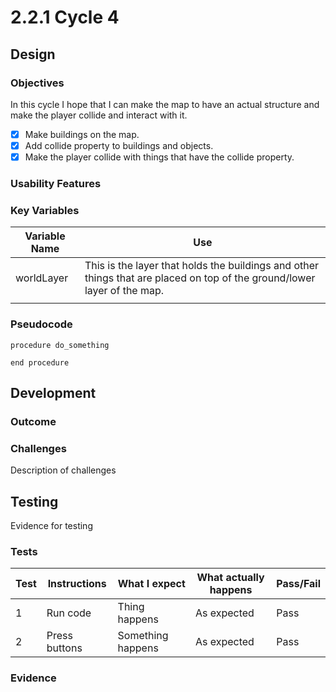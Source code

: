 # 2.2.1 Cycle 4

## Design

### Objectives

In this cycle I hope that I can make the map to have an actual structure and make the player collide and interact with it.

* [x] Make buildings on the map.
* [x] Add collide property to buildings and objects.
* [x] Make the player collide with things that have the collide property.

### Usability Features

### Key Variables

| Variable Name | Use                                                                                                                      |
| ------------- | ------------------------------------------------------------------------------------------------------------------------ |
| worldLayer    | This is the layer that holds the buildings and other things that are placed on top of the ground/lower layer of the map. |
|               |                                                                                                                          |

### Pseudocode

```
procedure do_something
    
end procedure
```

## Development

### Outcome

### Challenges

Description of challenges

## Testing

Evidence for testing

### Tests

| Test | Instructions  | What I expect     | What actually happens | Pass/Fail |
| ---- | ------------- | ----------------- | --------------------- | --------- |
| 1    | Run code      | Thing happens     | As expected           | Pass      |
| 2    | Press buttons | Something happens | As expected           | Pass      |

### Evidence
